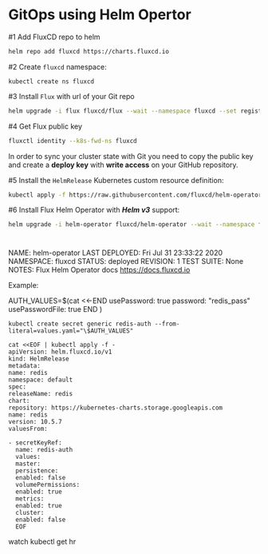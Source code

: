 # GitOps using Helm Opertor

#1 Add FluxCD repo to helm

```bash
helm repo add fluxcd https://charts.fluxcd.io
```

#2 Create `fluxcd` namespace:

```
kubectl create ns fluxcd
```

#3 Install `Flux` with url of your Git repo

```bash
helm upgrade -i flux fluxcd/flux --wait --namespace fluxcd --set registry.pollInterval=1m --set git.pollInterval=1m --set git.url=git@github.com:AshKamdar/learn-gitops.git --set git-path=kubernetes/templates --set git-user=AshKamdar --set git-email=AshKamdar@users.noreply.github.com --set syncGarbageCollection.enabled=true
```

#4 Get Flux public key

```bash
fluxctl identity --k8s-fwd-ns fluxcd
```

In order to sync your cluster state with Git you need to copy the public key and
create a **deploy key** with **write access** on your GitHub repository.

#5 Install the `HelmRelease` Kubernetes custom resource definition:

```sh
kubectl apply -f https://raw.githubusercontent.com/fluxcd/helm-operator/master/deploy/crds.yaml
```

#6 Install Flux Helm Operator with **_Helm v3_** support:

```bash
helm upgrade -i helm-operator fluxcd/helm-operator --wait --namespace fluxcd --set git.ssh.secretName=flux-git-deploy --set helm.versions=v3
```

#

NAME: helm-operator
LAST DEPLOYED: Fri Jul 31 23:33:22 2020
NAMESPACE: fluxcd
STATUS: deployed
REVISION: 1
TEST SUITE: None
NOTES:
Flux Helm Operator docs https://docs.fluxcd.io

Example:

AUTH_VALUES=\$(cat <<-END
usePassword: true
password: "redis_pass"
usePasswordFile: true
END
)

```
kubectl create secret generic redis-auth --from-literal=values.yaml="\$AUTH_VALUES"
```

```
cat <<EOF | kubectl apply -f -
apiVersion: helm.fluxcd.io/v1
kind: HelmRelease
metadata:
name: redis
namespace: default
spec:
releaseName: redis
chart:
repository: https://kubernetes-charts.storage.googleapis.com
name: redis
version: 10.5.7
valuesFrom:

- secretKeyRef:
  name: redis-auth
  values:
  master:
  persistence:
  enabled: false
  volumePermissions:
  enabled: true
  metrics:
  enabled: true
  cluster:
  enabled: false
  EOF
```

watch kubectl get hr
